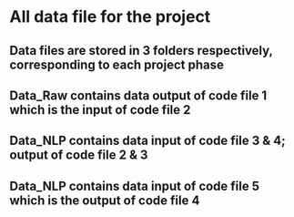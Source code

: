 # All data file for the project
## Data files are stored in 3 folders respectively, corresponding to each project phase
## Data_Raw contains data output of code file 1 which is the input of code file 2
## Data_NLP contains data input of code file 3 & 4; output of code file 2 & 3
## Data_NLP contains data input of code file 5 which is the output of code file 4
